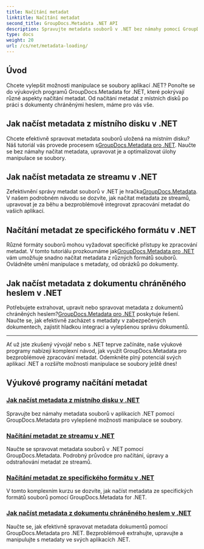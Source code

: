```yaml
---
title: Načítání metadat
linktitle: Načítání metadat
second_title: GroupDocs.Metadata .NET API
description: Spravujte metadata souborů v .NET bez námahy pomocí GroupDocs.Metadata. Naučte se techniky načítání, úpravy a další pro vylepšené možnosti manipulace se soubory.
type: docs
weight: 20
url: /cs/net/metadata-loading/
---
```

## Úvod

Chcete vylepšit možnosti manipulace se soubory aplikací .NET? Ponořte se do výukových programů GroupDocs.Metadata for .NET, které pokrývají různé aspekty načítání metadat. Od načítání metadat z místních disků po práci s dokumenty chráněnými heslem, máme pro vás vše.

## Jak načíst metadata z místního disku v .NET

 Chcete efektivně spravovat metadata souborů uložená na místním disku? Náš tutoriál vás provede procesem s[GroupDocs.Metadata pro .NET](./load-metadata-local-disk/). Naučte se bez námahy načítat metadata, upravovat je a optimalizovat úlohy manipulace se soubory.

## Jak načíst metadata ze streamu v .NET

 Zefektivnění správy metadat souborů v .NET je hračka[GroupDocs.Metadata](./load-metadata-stream/). V našem podrobném návodu se dozvíte, jak načítat metadata ze streamů, upravovat je za běhu a bezproblémově integrovat zpracování metadat do vašich aplikací.

## Načítání metadat ze specifického formátu v .NET

 Různé formáty souborů mohou vyžadovat specifické přístupy ke zpracování metadat. V tomto tutoriálu prozkoumáme jak[GroupDocs.Metadata pro .NET](./load-metadata-specific-format/) vám umožňuje snadno načítat metadata z různých formátů souborů. Ovládněte umění manipulace s metadaty, od obrázků po dokumenty.

## Jak načíst metadata z dokumentu chráněného heslem v .NET

Potřebujete extrahovat, upravit nebo spravovat metadata z dokumentů chráněných heslem?[GroupDocs.Metadata pro .NET](./load-metadata-password-protected/) poskytuje řešení. Naučte se, jak efektivně zacházet s metadaty v zabezpečených dokumentech, zajistit hladkou integraci a vylepšenou správu dokumentů.

----
Ať už jste zkušený vývojář nebo s .NET teprve začínáte, naše výukové programy nabízejí komplexní návod, jak využít GroupDocs.Metadata pro bezproblémové zpracování metadat. Odemkněte plný potenciál svých aplikací .NET a rozšiřte možnosti manipulace se soubory ještě dnes!

## Výukové programy načítání metadat
### [Jak načíst metadata z místního disku v .NET](./load-metadata-local-disk/)
Spravujte bez námahy metadata souborů v aplikacích .NET pomocí GroupDocs.Metadata pro vylepšené možnosti manipulace se soubory.
### [Načítání metadat ze streamu v .NET](./load-metadata-stream/)
Naučte se spravovat metadata souborů v .NET pomocí GroupDocs.Metadata. Podrobný průvodce pro načítání, úpravy a odstraňování metadat ze streamů.
### [Načítání metadat ze specifického formátu v .NET](./load-metadata-specific-format/)
V tomto komplexním kurzu se dozvíte, jak načíst metadata ze specifických formátů souborů pomocí GroupDocs.Metadata for .NET.
### [Jak načíst metadata z dokumentu chráněného heslem v .NET](./load-metadata-password-protected/)
Naučte se, jak efektivně spravovat metadata dokumentů pomocí GroupDocs.Metadata pro .NET. Bezproblémově extrahujte, upravujte a manipulujte s metadaty ve svých aplikacích .NET.
